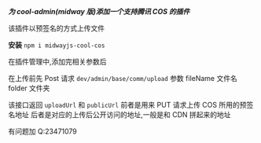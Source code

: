 **_为 cool-admin(midway 版)添加一个支持腾讯 COS 的插件_**

该插件以预签名的方式上传文件

**安装**
`npm i midwayjs-cool-cos`

在插件管理中,添加完相关参数后

在上传前先 Post 请求
`dev/admin/base/comm/upload`
参数
fileName 文件名
folder 文件夹

该接口返回 `uploadUrl` 和 `publicUrl`
前者是用来 PUT 请求上传 COS 所用的预签名地址
后者是对应的上传后公开访问的地址,一般是和 CDN 拼起来的地址

有问题加 Q:23471079
